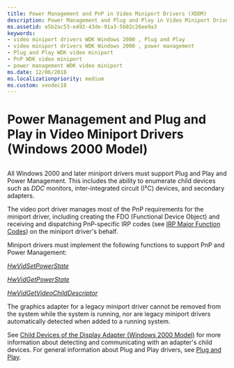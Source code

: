 ```yaml
---
title: Power Management and PnP in Video Miniport Drivers (XDDM)
description: Power Management and Plug and Play in Video Miniport Drivers (Windows 2000 Model)
ms.assetid: e5b2ac53-e492-43de-91a3-5b02c26ee9a3
keywords:
- video miniport drivers WDK Windows 2000 , Plug and Play
- video miniport drivers WDK Windows 2000 , power management
- Plug and Play WDK video miniport
- PnP WDK video miniport
- power management WDK video miniport
ms.date: 12/06/2018
ms.localizationpriority: medium
ms.custom: seodec18
---
```


# Power Management and Plug and Play in Video Miniport Drivers (Windows 2000 Model)


## <span id="ddk_plug_and_play_and_power_management_in_video_miniport_drivers_windo"></span><span id="DDK_PLUG_AND_PLAY_AND_POWER_MANAGEMENT_IN_VIDEO_MINIPORT_DRIVERS_WINDO"></span>


All Windows 2000 and later miniport drivers must support Plug and Play and Power Management. This includes the ability to enumerate child devices such as *DDC* monitors, inter-integrated circuit (I²C) devices, and secondary adapters.

The video port driver manages most of the PnP requirements for the miniport driver, including creating the FDO (Functional Device Object) and receiving and dispatching PnP-specific IRP codes (see [IRP Major Function Codes](../kernel/irp-major-function-codes.md)) on the miniport driver's behalf.

Miniport drivers must implement the following functions to support PnP and Power Management:

[*HwVidSetPowerState*](/windows-hardware/drivers/ddi/video/nc-video-pvideo_hw_power_set)

[*HwVidGetPowerState*](/windows-hardware/drivers/ddi/video/nc-video-pvideo_hw_power_get)

[*HwVidGetVideoChildDescriptor*](/windows-hardware/drivers/ddi/video/nc-video-pvideo_hw_get_child_descriptor)

The graphics adapter for a legacy miniport driver cannot be removed from the system while the system is running, nor are legacy miniport drivers automatically detected when added to a running system.

See [Child Devices of the Display Adapter (Windows 2000 Model)](child-devices-of-the-display-adapter--windows-2000-model-.md) for more information about detecting and communicating with an adapter's child devices. For general information about Plug and Play drivers, see [Plug and Play](https://docs.microsoft.com/windows-hardware/drivers/kernel/implementing-plug-and-play).

 

